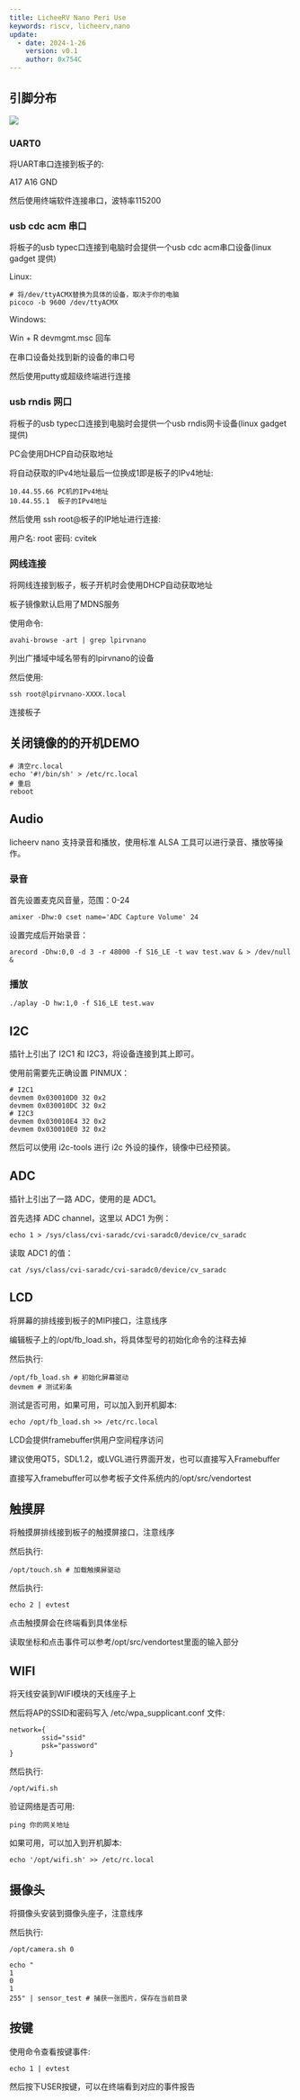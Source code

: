 ```yaml
---
title: LicheeRV Nano Peri Use
keywords: riscv, licheerv,nano
update:
  - date: 2024-1-26
    version: v0.1
    author: 0x754C
---
```


## 引脚分布
![](./../assets/RV_Nano/intro/RV_Nano_3.jpg)

### UART0

将UART串口连接到板子的:

A17 A16 GND

然后使用终端软件连接串口，波特率115200


### usb cdc acm 串口

将板子的usb typec口连接到电脑时会提供一个usb cdc acm串口设备(linux gadget 提供)

Linux:

```
# 将/dev/ttyACMX替换为具体的设备，取决于你的电脑
picoco -b 9600 /dev/ttyACMX
```

Windows:

Win + R devmgmt.msc 回车

在串口设备处找到新的设备的串口号

然后使用putty或超级终端进行连接

### usb rndis 网口

将板子的usb typec口连接到电脑时会提供一个usb rndis网卡设备(linux gadget 提供)

PC会使用DHCP自动获取地址

将自动获取的IPv4地址最后一位换成1即是板子的IPv4地址:

```
10.44.55.66 PC机的IPv4地址
10.44.55.1  板子的IPv4地址
```

然后使用 ssh root@板子的IP地址进行连接:

用户名: root
密码:   cvitek


### 网线连接

将网线连接到板子，板子开机时会使用DHCP自动获取地址

板子镜像默认启用了MDNS服务

使用命令:

```
avahi-browse -art | grep lpirvnano
```

列出广播域中域名带有的lpirvnano的设备



然后使用:

```
ssh root@lpirvnano-XXXX.local
```

连接板子


## 关闭镜像的的开机DEMO

```
# 清空rc.local
echo '#!/bin/sh' > /etc/rc.local
# 重启
reboot
```

## Audio

licheerv nano 支持录音和播放，使用标准 ALSA 工具可以进行录音、播放等操作。

### 录音

首先设置麦克风音量，范围：0-24
```shell
amixer -Dhw:0 cset name='ADC Capture Volume' 24
```

设置完成后开始录音：
```shell
arecord -Dhw:0,0 -d 3 -r 48000 -f S16_LE -t wav test.wav & > /dev/null &
```

### 播放

```shell
./aplay -D hw:1,0 -f S16_LE test.wav
```

## I2C

插针上引出了 I2C1 和 I2C3，将设备连接到其上即可。

使用前需要先正确设置 PINMUX：
```shell
# I2C1
devmem 0x030010D0 32 0x2
devmem 0x030010DC 32 0x2
# I2C3
devmem 0x030010E4 32 0x2
devmem 0x030010E0 32 0x2
```

然后可以使用 i2c-tools 进行 i2c 外设的操作，镜像中已经预装。

## ADC

插针上引出了一路 ADC，使用的是 ADC1。

首先选择 ADC channel，这里以 ADC1 为例：
```shell
echo 1 > /sys/class/cvi-saradc/cvi-saradc0/device/cv_saradc
```

读取 ADC1 的值：
```shell
cat /sys/class/cvi-saradc/cvi-saradc0/device/cv_saradc
```

## LCD

将屏幕的排线接到板子的MIPI接口，注意线序

编辑板子上的/opt/fb_load.sh，将具体型号的初始化命令的注释去掉

然后执行:

```
/opt/fb_load.sh # 初始化屏幕驱动
devmem # 测试彩条
```

测试是否可用，如果可用，可以加入到开机脚本:

```
echo /opt/fb_load.sh >> /etc/rc.local
```

LCD会提供framebuffer供用户空间程序访问

建议使用QT5，SDL1.2，或LVGL进行界面开发，也可以直接写入Framebuffer

直接写入framebuffer可以参考板子文件系统内的/opt/src/vendortest

## 触摸屏

将触摸屏排线接到板子的触摸屏接口，注意线序

然后执行:

```
/opt/touch.sh # 加载触摸屏驱动
```

然后执行:

```
echo 2 | evtest
```

点击触摸屏会在终端看到具体坐标

读取坐标和点击事件可以参考/opt/src/vendortest里面的输入部分

## WIFI

将天线安装到WIFI模块的天线座子上

然后将AP的SSID和密码写入 /etc/wpa_supplicant.conf 文件:

```
network={
        ssid="ssid"
   		psk="password"
}
```

然后执行:

```
/opt/wifi.sh
```

验证网络是否可用:

```
ping 你的网关地址
```

如果可用，可以加入到开机脚本:

```
echo '/opt/wifi.sh' >> /etc/rc.local
```

## 摄像头

将摄像头安装到摄像头座子，注意线序

然后执行:

```
/opt/camera.sh 0

echo "
1
0
1
255" | sensor_test # 捕获一张图片，保存在当前目录
```

## 按键

使用命令查看按键事件:

```
echo 1 | evtest
```

然后按下USER按键，可以在终端看到对应的事件报告
